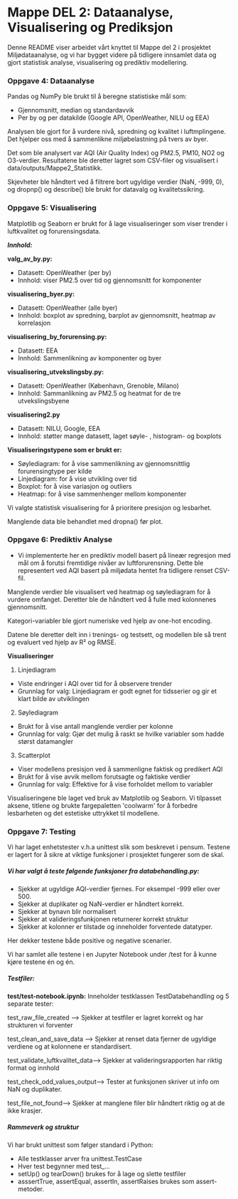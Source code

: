 # Mappe **DEL 2: Dataanalyse, Visualisering og Prediksjon**

Denne README viser arbeidet vårt knyttet til Mappe del 2 i prosjektet Miljødataanalyse, og vi har bygget videre på tidligere innsamlet data og gjort statistisk analyse, visualisering og prediktiv modellering.

### **Oppgave 4: Dataanalyse**

Pandas og NumPy ble brukt til å beregne statistiske mål som:

- Gjennomsnitt, median og standardavvik
- Per by og per datakilde (Google API, OpenWeather, NILU og EEA)

Analysen ble gjort for å vurdere nivå, spredning og kvalitet i luftmplingene. Det hjelper oss med å sammenlikne miljøbelastning på tvers av byer.

Det som ble analysert var AQI (Air Quality Index) og PM2.5, PM10, NO2 og O3-verdier. Resultatene ble deretter lagret som CSV-filer og visualisert i data/outputs/Mappe2_Statistikk.

Skjevheter ble håndtert ved å filtrere bort ugyldige verdier (NaN, -999, 0), og dropnp() og describe() ble brukt for datavalg og kvalitetssikring.

### **Oppgave 5: Visualisering**

Matplotlib og Seaborn er brukt for å lage visualiseringer som viser trender i luftkvalitet og forurensingsdata.

***Innhold:***

**valg_av_by.py:**

- Datasett: OpenWeather (per by)
- Innhold: viser PM2.5 over tid og gjennomsnitt for komponenter

**visualisering_byer.py:**

- Datasett: OpenWeather (alle byer)
- Innhold: boxplot av spredning, barplot av gjennomsnitt, heatmap av korrelasjon

**visualisering_by_forurensing.py:**

- Datasett: EEA
- Innhold: Sammenlikning av komponenter og byer

**visualisering_utvekslingsby.py:**

- Datasett: OpenWeather (København, Grenoble, Milano)
- Innhold: Sammanlikning av PM2.5 og heatmat for de tre utvekslingsbyene

**visualisering2.py**

- Datasett: NILU, Google, EEA
- Innhold: støtter mange datasett, laget søyle- , histogram- og boxplots

**Visualiseringstypene som er brukt er:**

- Søylediagram: for å vise sammenlikning av gjennomsnittlig forurensingtype per kilde
- Linjediagram: for å vise utvikling over tid
- Boxplot: for å vise variasjon og outliers
- Heatmap: for å vise sammenhenger mellom komponenter

Vi valgte statistisk visualisering for å prioritere presisjon og lesbarhet.

Manglende data ble behandlet med dropna() før plot.

### **Oppgave 6: Prediktiv Analyse**

- Vi implementerte her en prediktiv modell basert på lineær regresjon med mål om å forutsi fremtidige nivåer av luftforurensning. Dette ble representert ved AQI basert på miljødata hentet fra tidligere renset CSV-fil.

Manglende verdier ble visualisert ved heatmap og søylediagram for å vurdere omfanget. Deretter ble de håndtert ved å fulle med kolonnenes gjennomsnitt.

Kategori-variabler ble gjort numeriske ved hjelp av one-hot encoding.

Datene ble deretter delt inn i trenings- og testsett, og modellen ble så trent og evaluert ved hjelp av R² og RMSE.

**Visualiseringer**

1. Linjediagram

- Viste endringer i AQI over tid for å observere trender
- Grunnlag for valg: Linjediagram er godt egnet for tidsserier og gir et klart bilde av utviklingen

2. Søylediagram

- Brukt for å vise antall manglende verdier per kolonne
- Grunnlag for valg: Gjør det mulig å raskt se hvilke variabler som hadde størst datamangler

3. Scatterplot

- Viser modellens presisjon ved å sammenligne faktisk og predikert AQI
- Brukt for å vise avvik mellom forutsagte og faktiske verdier
- Grunnlag for valg: Effektive for å vise forholdet mellom to variabler

Visualiseringene ble laget ved bruk av Matplotlib og Seaborn.
Vi tilpasset aksene, titlene og brukte fargepaletten 'coolwarm' for å forbedre lesbarheten og det estetiske uttrykket til modellene.

### Oppgave 7: Testing

Vi har laget enhetstester v.h.a unittest slik som beskrevet i pensum. Testene er lagert for å sikre at viktige funksjoner i prosjektet fungerer som de skal.

##### Vi har valgt å teste følgende funksjoner fra databehandling.py:

- Sjekker at ugyldige AQI-verdier fjernes. For eksempel -999 eller over 500.
- Sjekker at duplikater og NaN-verdier er håndtert korrekt.
- Sjekker at bynavn blir normalisert
- Sjekker at valideringsfunkjonen returnerer korrekt struktur
- Sjekker at kolonner er tilstade og inneholder forventede datatyper.

Her dekker testene både positive og negative scenarier.

Vi har samlet alle testene i en Jupyter Notebook under /test for å kunne kjøre testene én og én. 

##### Testfiler:

**test/test-notebook.ipynb:** Inneholder testklassen TestDatabehandling og 5 separate tester:

test_raw_file_created --> Sjekker at testfiler er lagret korrekt og har strukturen vi forventer

test_clean_and_save_data --> Sjekker at renset data fjerner de ugyldige verdiene og at kolonnene er standardisert.

test_validate_luftkvalitet_data--> Sjekker at valideringsrapporten har riktig format og innhold

test_check_odd_values_output--> Tester at funksjonen skriver ut info om NaN og duplikater.

test_file_not_found--> Sjekker at manglene filer blir håndtert riktig og at de ikke krasjer.

##### Rammeverk og struktur

Vi har brukt unittest som følger standard i Python:

- Alle testklasser arver fra unittest.TestCase
- Hver test begynner med test_...
- setUp() og tearDown() brukes for å lage og slette testfiler
- asssertTrue, assertEqual, assertIn, assertRaises brukes som assert-metoder.
